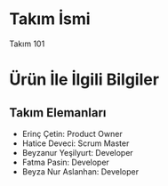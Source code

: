 # **Takım İsmi**

Takım 101

# Ürün İle İlgili Bilgiler

## Takım Elemanları

- Erinç Çetin: Product Owner
- Hatice Deveci: Scrum Master
- Beyzanur Yeşilyurt: Developer
- Fatma Pasin: Developer
- Beyza Nur Aslanhan: Developer

